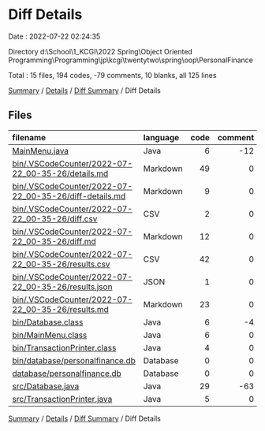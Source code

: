 # Diff Details

Date : 2022-07-22 02:24:35

Directory d:\\School\\1_KCGI\\2022 Spring\\Object Oriented Programming\\Programming\\jp\\kcgi\\twentytwo\\spring\\oop\\PersonalFinance

Total : 15 files,  194 codes, -79 comments, 10 blanks, all 125 lines

[Summary](results.md) / [Details](details.md) / [Diff Summary](diff.md) / Diff Details

## Files
| filename | language | code | comment | blank | total |
| :--- | :--- | ---: | ---: | ---: | ---: |
| [MainMenu.java](/MainMenu.java) | Java | 6 | -12 | -2 | -8 |
| [bin/.VSCodeCounter/2022-07-22_00-35-26/details.md](/bin/.VSCodeCounter/2022-07-22_00-35-26/details.md) | Markdown | 49 | 0 | 6 | 55 |
| [bin/.VSCodeCounter/2022-07-22_00-35-26/diff-details.md](/bin/.VSCodeCounter/2022-07-22_00-35-26/diff-details.md) | Markdown | 9 | 0 | 6 | 15 |
| [bin/.VSCodeCounter/2022-07-22_00-35-26/diff.csv](/bin/.VSCodeCounter/2022-07-22_00-35-26/diff.csv) | CSV | 2 | 0 | 0 | 2 |
| [bin/.VSCodeCounter/2022-07-22_00-35-26/diff.md](/bin/.VSCodeCounter/2022-07-22_00-35-26/diff.md) | Markdown | 12 | 0 | 7 | 19 |
| [bin/.VSCodeCounter/2022-07-22_00-35-26/results.csv](/bin/.VSCodeCounter/2022-07-22_00-35-26/results.csv) | CSV | 42 | 0 | 0 | 42 |
| [bin/.VSCodeCounter/2022-07-22_00-35-26/results.json](/bin/.VSCodeCounter/2022-07-22_00-35-26/results.json) | JSON | 1 | 0 | 0 | 1 |
| [bin/.VSCodeCounter/2022-07-22_00-35-26/results.md](/bin/.VSCodeCounter/2022-07-22_00-35-26/results.md) | Markdown | 23 | 0 | 7 | 30 |
| [bin/Database.class](/bin/Database.class) | Java | 6 | -4 | 0 | 2 |
| [bin/MainMenu.class](/bin/MainMenu.class) | Java | 6 | 0 | -1 | 5 |
| [bin/TransactionPrinter.class](/bin/TransactionPrinter.class) | Java | 4 | 0 | 0 | 4 |
| [bin/database/personalfinance.db](/bin/database/personalfinance.db) | Database | 0 | 0 | -1 | -1 |
| [database/personalfinance.db](/database/personalfinance.db) | Database | 0 | 0 | -1 | -1 |
| [src/Database.java](/src/Database.java) | Java | 29 | -63 | -10 | -44 |
| [src/TransactionPrinter.java](/src/TransactionPrinter.java) | Java | 5 | 0 | -1 | 4 |

[Summary](results.md) / [Details](details.md) / [Diff Summary](diff.md) / Diff Details